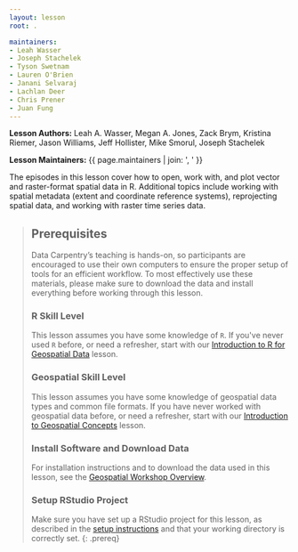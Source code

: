 ```yaml
---
layout: lesson
root: .

maintainers:
- Leah Wasser
- Joseph Stachelek
- Tyson Swetnam
- Lauren O'Brien
- Janani Selvaraj
- Lachlan Deer
- Chris Prener
- Juan Fung
---
```


**Lesson Authors:** Leah A. Wasser, Megan A. Jones, Zack Brym, Kristina Riemer, Jason Williams, Jeff Hollister,  Mike Smorul, Joseph Stachelek

**Lesson Maintainers:** {{ page.maintainers | join: ', ' }}

The episodes in this lesson cover how to open, work with, and plot
vector and raster-format spatial data in R. Additional topics include
working with spatial metadata (extent and coordinate reference systems), 
reprojecting spatial data, and working with raster time series data.

> ## Prerequisites
> Data Carpentry’s teaching is hands-on, so participants are encouraged 
> to use their own computers to ensure the proper setup of tools for an 
> efficient workflow. To most effectively use these materials, please 
> make sure to download the data and install everything before
> working through this lesson. 
> 
> ### R Skill Level
> This lesson assumes you have some knowledge of `R`. If you've never 
> used `R` before, or need a refresher, start with our
> [Introduction to R for Geospatial Data](http://www.datacarpentry.org/r-intro-geospatial/)
> lesson.
>
> ### Geospatial Skill Level
> This lesson assumes you have some knowledge of geospatial data types
> and common file formats. If you have never worked with geospatial
> data before, or need a refresher, start with our
> [Introduction to Geospatial Concepts](http://www.datacarpentry.org/organization-geospatial/)
> lesson.
>
> ### Install Software and Download Data
> For installation instructions and to download the data used in this 
> lesson, see the 
> [Geospatial Workshop Overview](http://www.datacarpentry.org/geospatial-workshop/setup.html).
>
> ### Setup RStudio Project
>
> Make sure you have set up a RStudio project for this lesson, as
> described in the 
> <a href="{{ site.baseurl }}/setup.html" target="_blank">setup instructions</a>
> and that your working directory is correctly set.
{: .prereq}

